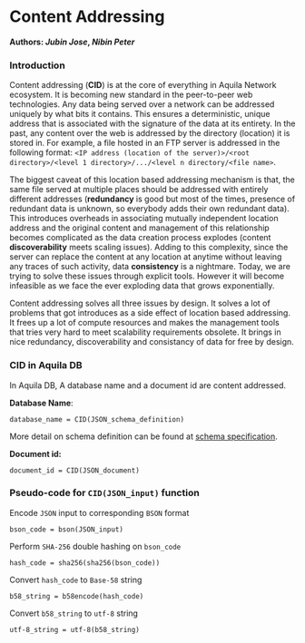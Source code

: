 # Content Addressing

**Authors:  *Jubin Jose*, *Nibin Peter***



### Introduction

Content addressing (**CID**) is at the core of everything in Aquila Network ecosystem. It is becoming new standard in the peer-to-peer web technologies. Any data being served over a network can be addressed uniquely by what bits it contains. This ensures a deterministic, unique address that is associated with the signature of the data at its entirety. In the past, any content over the web is addressed by the directory (location) it is stored in. For example, a file hosted in an FTP server is addressed in the following format: `<IP address (location of the server)>/<root directory>/<level 1 directory>/.../<level n directory/<file name>`. 



The biggest caveat of this location based addressing mechanism is that, the same file served at multiple places should be addressed with entirely different addresses (**redundancy** is good but most of the times, presence of redundant data is unknown, so everybody adds their own redundant data). This introduces overheads in associating mutually independent location address and the original content and management of this relationship becomes complicated as the data creation process explodes (content **discoverability** meets scaling issues). Adding to this complexity, since the server can replace the content at any location at anytime without leaving any traces of such activity, data **consistency** is a nightmare. Today, we are trying to solve these issues through explicit tools. However it will become infeasible as we face the ever exploding data that grows exponentially. 



Content addressing solves all three issues by design. It solves a lot of problems that got introduces as a side effect of location based addressing. It frees up a lot of compute resources and makes the management tools that tries very hard to meet scalability requirements obsolete. It brings in nice redundancy, discoverability and consistancy of data for free by design.



### CID in Aquila DB

In Aquila DB, A database name and a document id are content addressed. 

**Database Name**:

`database_name = CID(JSON_schema_definition)`

More detail on schema definition can be found at [schema specification](https://github.com/Aquila-Network/specs/blob/main/adb/Schema.md).

**Document id:**

`document_id = CID(JSON_document)`



### Pseudo-code for `CID(JSON_input)` function

Encode `JSON` input to corresponding `BSON` format

`bson_code = bson(JSON_input)`

Perform `SHA-256` double hashing on `bson_code`

`hash_code = sha256(sha256(bson_code))`

Convert `hash_code` to `Base-58` string

`b58_string = b58encode(hash_code)`

Convert `b58_string` to `utf-8` string

`utf-8_string = utf-8(b58_string)`


